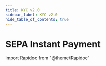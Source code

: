 ```yaml
---
title: KYC v2.0
sidebar_label: KYC v2.0
hide_table_of_contents: true
---
```


# SEPA Instant Payment

import Rapidoc from "@theme/Rapidoc"

<Rapidoc apiUrl="/v2.0/kyc.usermanagment" isRelative="true">
</Rapidoc>
